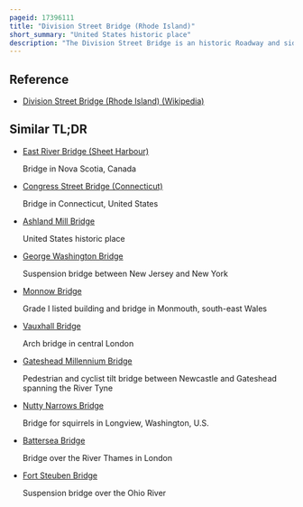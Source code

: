 ```yaml
---
pageid: 17396111
title: "Division Street Bridge (Rhode Island)"
short_summary: "United States historic place"
description: "The Division Street Bridge is an historic Roadway and sidewalk Stone Arch Bridge in Pawtucket, Rhode Island, carrying Division Street over the Seekonk River. The Structure was built in 1875–1877 at a Cost of Usd $ 95,000. It is a nine-span Brick and Stone Bridge with a total Length of about 450 Feet making it the finest and longest Stone Arch Bridge in the State. It is said to be a symbolic Icon of the Unity of the two Neighborhoods, which are divided by the River, coming together as the Town of Pawtucket. The Bridge was listed in 1983 on the national Register of historic Places. Although it may be functionally obsolete Relative to Traffic Patterns and in Need of Repairs it is considered to be architecturally and historically significant."
---
```


## Reference

- [Division Street Bridge (Rhode Island) (Wikipedia)](https://en.wikipedia.org/?curid=17396111)

## Similar TL;DR

- [East River Bridge (Sheet Harbour)](/tldr/en/east-river-bridge-sheet-harbour)

  Bridge in Nova Scotia, Canada

- [Congress Street Bridge (Connecticut)](/tldr/en/congress-street-bridge-connecticut)

  Bridge in Connecticut, United States

- [Ashland Mill Bridge](/tldr/en/ashland-mill-bridge)

  United States historic place

- [George Washington Bridge](/tldr/en/george-washington-bridge)

  Suspension bridge between New Jersey and New York

- [Monnow Bridge](/tldr/en/monnow-bridge)

  Grade I listed building and bridge in Monmouth, south-east Wales

- [Vauxhall Bridge](/tldr/en/vauxhall-bridge)

  Arch bridge in central London

- [Gateshead Millennium Bridge](/tldr/en/gateshead-millennium-bridge)

  Pedestrian and cyclist tilt bridge between Newcastle and Gateshead spanning the River Tyne

- [Nutty Narrows Bridge](/tldr/en/nutty-narrows-bridge)

  Bridge for squirrels in Longview, Washington, U.S.

- [Battersea Bridge](/tldr/en/battersea-bridge)

  Bridge over the River Thames in London

- [Fort Steuben Bridge](/tldr/en/fort-steuben-bridge)

  Suspension bridge over the Ohio River
